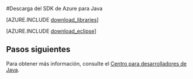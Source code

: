 <properties 
	pageTitle="Descarga del SDK de Azure para Java (Windows)" 
	description="Descargue el SDK de Azure para Java. Se proporciona código para Maven. Instale los pasos que se proporcionan para el Kit de herramientas de Azure para Eclipse." 
	services="" 
	documentationCenter="java" 
	authors="rmcmurray" 
	manager="wpickett" 
	editor="jimbe"/>

<tags 
	ms.service="multiple" 
	ms.workload="na" 
	ms.tgt_pltfrm="na" 
	ms.devlang="Java" 
	ms.topic="article" 
	ms.date="10/12/2015" 
	ms.author="robmcm"/>

#Descarga del SDK de Azure para Java

[AZURE.INCLUDE [download\_libraries](../includes/download_libraries.md)]

[AZURE.INCLUDE [download\_eclipse](../includes/download_eclipse.md)]

## Pasos siguientes

Para obtener más información, consulte el [Centro para desarrolladores de Java](/develop/java/).

<!---HONumber=Oct15_HO3-->